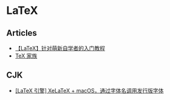 # LaTeX

## Articles
* [【LaTeX】针对萌新自学者的入门教程](https://zhuanlan.zhihu.com/p/521649367)
* [TeX 家族](https://www.kancloud.cn/thinkphp/latex/41811)

## CJK
* [[LaTeX 引擎] XeLaTeX + macOS，通过字体名调用发行版字体](https://zhuanlan.zhihu.com/p/59774395)
